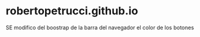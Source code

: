 # robertopetrucci.github.io
SE modifico del boostrap de la barra del navegador el color de los botones
